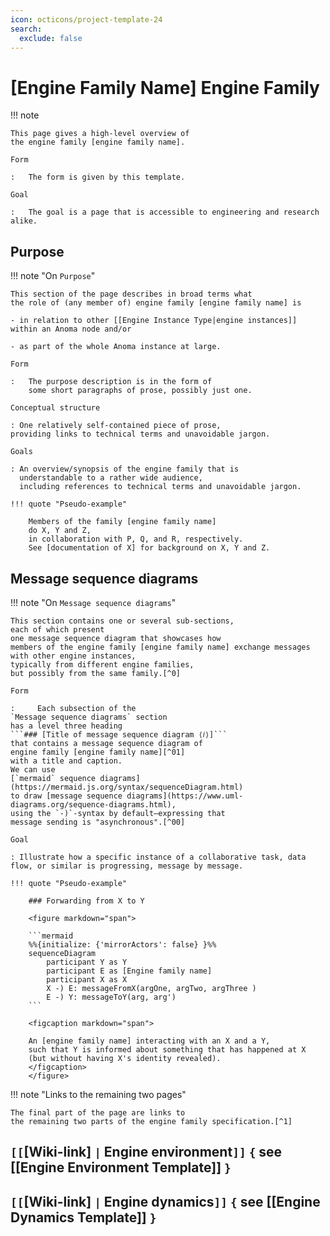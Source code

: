 ```yaml
---
icon: octicons/project-template-24
search:
  exclude: false
---
```


# [Engine Family Name] Engine Family

!!! note

    This page gives a high-level overview of
    the engine family [engine family name].

    Form

    :   The form is given by this template.

    Goal

    :   The goal is a page that is accessible to engineering and research alike.

## Purpose

!!! note "On `Purpose`"

	This section of the page describes in broad terms what
	the role of (any member of) engine family [engine family name] is

	- in relation to other [[Engine Instance Type|engine instances]]
    within an Anoma node and/or

	- as part of the whole Anoma instance at large.

	Form

	:   The purpose description is in the form of
        some short paragraphs of prose, possibly just one.

	Conceptual structure

	: One relatively self-contained piece of prose,
	providing links to technical terms and unavoidable jargon.

    Goals

    : An overview/synopsis of the engine family that is
      understandable to a rather wide audience,
      including references to technical terms and unavoidable jargon.

    !!! quote "Pseudo-example"

        Members of the family [engine family name]
        do X, Y and Z,
        in collaboration with P, Q, and R, respectively.
        See [documentation of X] for background on X, Y and Z.

## Message sequence diagrams

!!! note "On `Message sequence diagrams`"

    This section contains one or several sub-sections,
    each of which present
    one message sequence diagram that showcases how
	members of the engine family [engine family name] exchange messages
    with other engine instances,
	typically from different engine families,
    but possibly from the same family.[^0]

    Form

	:     Each subsection of the
    `Message sequence diagrams` section
    has a level three heading
    ```### [Title of message sequence diagram ⟨𝑖⟩]```
    that contains a message sequence diagram of
    engine family [engine family name][^01]
    with a title and caption.
    We can use
    [`mermaid` sequence diagrams](https://mermaid.js.org/syntax/sequenceDiagram.html)
    to draw [message sequence diagrams](https://www.uml-diagrams.org/sequence-diagrams.html),
    using the `-)`-syntax by default—expressing that
    message sending is "asynchronous".[^00]

    Goal

    : Illustrate how a specific instance of a collaborative task, data flow, or similar is progressing, message by message.

    !!! quote "Pseudo-example"

        ### Forwarding from X to Y

        <figure markdown="span">

        ```mermaid
        %%{initialize: {'mirrorActors': false} }%%
        sequenceDiagram
            participant Y as Y
            participant E as [Engine family name]
            participant X as X
            X -) E: messageFromX(argOne, argTwo, argThree )
            E -) Y: messageToY(arg, arg')
        ```

        <figcaption markdown="span">

        An [engine family name] interacting with an X and a Y,
        such that Y is informed about something that has happened at X
        (but without having X's identity revealed).
        </figcaption>
        </figure>

!!! note "Links to the remaining two pages"

    The final part of the page are links to
    the remaining two parts of the engine family specification.[^1]

## `[[`[Wiki-link] `|` Engine environment`]]` `{` see [[Engine Environment Template]] `}`

## `[[`[Wiki-link] `|` Engine dynamics`]]` `{` see [[Engine Dynamics Template]] `}`


<!-- footnotes -->

[^0]: The general idea is that
	each message sequence diagram in the engine family page describes
	a pattern for test cases of any implementation.

[^01]: The subsection headings allow
    to reference each of the diagrams if there are several ones.

[^00]:
    For more on how sequence diagrams naturally arise in actor-like systems,
    consider exploring systems in the
	[stateright explorer](https://www.stateright.rs/seeking-consensus.html#stateright-explorer).

[^000]: The goal is similar to that of
      [ᴜᴍʟ use case diagrams](https://www.uml-diagrams.org/use-case-diagrams.html).


[^1]: Snippets used not to work with syntax highlighting.
    That is why—for the time being—we
    provide links to the next two template pages
    (and soon the files will be included here via snippeting `--8<--`).
